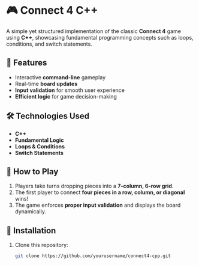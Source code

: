 # 🎮 Connect 4 C++  

A simple yet structured implementation of the classic **Connect 4** game using **C++**, showcasing fundamental programming concepts such as loops, conditions, and switch statements.  

## 🚀 Features  
- Interactive **command-line** gameplay  
- Real-time **board updates**  
- **Input validation** for smooth user experience  
- **Efficient logic** for game decision-making  

## 🛠️ Technologies Used  
- **C++**  
- **Fundamental Logic**  
- **Loops & Conditions**  
- **Switch Statements**  

## 🎯 How to Play  
1. Players take turns dropping pieces into a **7-column, 6-row grid**.  
2. The first player to connect **four pieces in a row, column, or diagonal** wins!  
3. The game enforces **proper input validation** and displays the board dynamically.  

## 📜 Installation  
1. Clone this repository:  
   ```bash
   git clone https://github.com/yourusername/connect4-cpp.git
